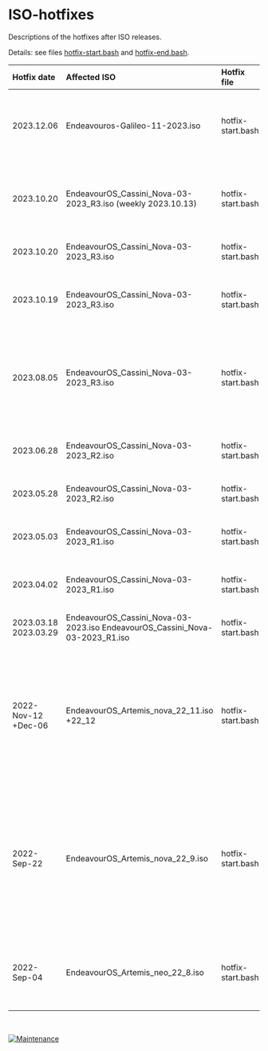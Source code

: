 # ISO-hotfixes

Descriptions of the hotfixes after ISO releases.

Details: see files [hotfix-start.bash](hotfix-start.bash) and [hotfix-end.bash](hotfix-end.bash).

Hotfix date | Affected ISO | Hotfix file | Description
:--- | :--- | :--- | :---
2023.12.06 | Endeavouros-Galileo-11-2023.iso | hotfix-start.bash | KDE package rename from kgamma5 to kgamma (thanks to Schmitz at telegram for reporting!)
2023.10.20 | EndeavourOS_Cassini_Nova-03-2023_R3.iso (weekly 2023.10.13) | hotfix-start.bash | adding fixes for kde package renaming for Cassini nova R3 -last weekly rebuild (2023.10.13)
2023.10.20 | EndeavourOS_Cassini_Nova-03-2023_R3.iso | hotfix-start.bash | adding fixes for kde package renaming
2023.10.19 | EndeavourOS_Cassini_Nova-03-2023_R3.iso | hotfix-start.bash | fix gnome to get xdg-desktop-portal-gnome for dark-light mode switcher (GNOME 45)
2023.08.05 | EndeavourOS_Cassini_Nova-03-2023_R3.iso | hotfix-start.bash | add R3 to get hotfixes applied too (Cassini), xfs FS removed from options on autopartitions currently (also added for R2 ISO)
2023.06.28 | EndeavourOS_Cassini_Nova-03-2023_R2.iso | hotfix-start.bash | [netinstall.yaml] fix cinnamon to not get xdg-desktop-portal-gnome installed
2023.05.28 | EndeavourOS_Cassini_Nova-03-2023_R2.iso | hotfix-start.bash | add R2 to get hotfixes applied too (Cassini)
2023.05.03 | EndeavourOS_Cassini_Nova-03-2023_R1.iso | hotfix-start.bash | replace ttf-nerd-fonts-symbols-2048-em with ttf-nerd-fonts-symbols for CE
2023.04.02 | EndeavourOS_Cassini_Nova-03-2023_R1.iso | hotfix-start.bash | Skip install of xcursor-neutral on community editions
2023.03.18<br>2023.03.29 | EndeavourOS_Cassini_Nova-03-2023.iso  EndeavourOS_Cassini_Nova-03-2023_R1.iso| hotfix-start.bash | [hardwaredetect] Do not return error if hardware detection fails
2022-Nov-12 +Dec-06| EndeavourOS_Artemis_nova_22_11.iso +22_12 | hotfix-start.bash | delete removed firmware packages from install lists (ipw2100-fw and ipw2200-fw)<br> for all online installs. <br> remove grub2-theme-endeavouros from pacstrap
2022-Sep-22 | EndeavourOS_Artemis_nova_22_9.iso | hotfix-start.bash | delete removed firmware packages from install lists (ipw2100-fw and ipw2200-fw)<br> for all online installs. <br>exchange nitrogen with feh for i3 installs. <br> remove picom from install list for i3 installs.
2022-Sep-04 | EndeavourOS_Artemis_neo_22_8.iso | hotfix-start.bash | Font package<br>`ttf-nerd-fonts-symbols`<br> changed to<br> `ttf-nerd-fonts-symbols-2048-em`<br> for community editions.


<br>

[![Maintenance](https://img.shields.io/maintenance/yes/2023.svg)]()
